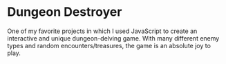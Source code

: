 # Dungeon Destroyer
One of my favorite projects in which I used JavaScript to create an interactive and unique dungeon-delving game. With many different enemy types and random encounters/treasures, the game is an absolute joy to play.
